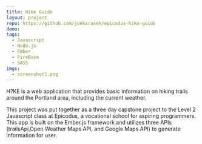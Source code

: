 ```yaml
---
title: Hike Guide
layout: project
repo: https://github.com/joekarasek/epicodus-hike-guide
demo:
tags:
  - Javascript
  - Node.js
  - Ember
  - FireBase
  - SASS
imgs:
  - screenshot1.png
---
```

H?KE is a web application that provides basic information on hiking trails around the Portland area, including the current weather.

This project was put together as a three day capstone project to the Level 2 Javascript class at Epicodus, a vocational school for aspiring programmers. This app is built on the Ember.js framework and utilizes three APIs (trailsApi,Open Weather Maps API, and Google Maps API) to generate information for user.
